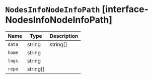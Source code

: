 # `NodesInfoNodeInfoPath` [interface-NodesInfoNodeInfoPath]

| Name | Type | Description |
| - | - | - |
| `data` | string | string[] | &nbsp; |
| `home` | string | &nbsp; |
| `logs` | string | &nbsp; |
| `repo` | string[] | &nbsp; |
